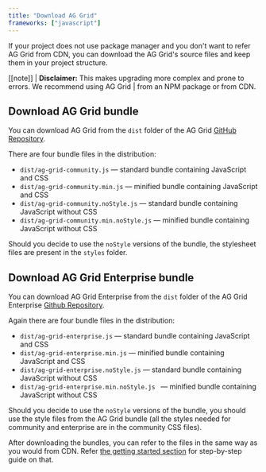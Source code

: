 ```yaml
---
title: "Download AG Grid"
frameworks: ["javascript"]
---
```


If your project does not use package manager and you don't want to refer AG Grid from CDN,
you can download the AG Grid's source files and keep them in your project structure.


[[note]]
| **Disclaimer:** This makes upgrading more complex and prone to errors. We recommend using AG Grid
| from an NPM package or from CDN.

## Download AG Grid bundle

You can download AG Grid from the `dist` folder of the AG Grid [GitHub Repository](https://github.com/ag-grid/ag-grid/tree/v@AG_GRID_VERSION@/grid-packages/ag-grid-community/dist).

There are four bundle files in the distribution:

- `dist/ag-grid-community.js` — standard bundle containing JavaScript and CSS
- `dist/ag-grid-community.min.js` — minified bundle containing JavaScript and CSS
- `dist/ag-grid-community.noStyle.js` — standard bundle containing JavaScript without CSS
- `dist/ag-grid-community.min.noStyle.js` — minified bundle containing JavaScript without CSS

Should you decide to use the `noStyle` versions of the bundle, the stylesheet files are present in the `styles` folder.

## Download AG Grid Enterprise bundle

You can download AG Grid Enterprise from the `dist` folder of the AG Grid Enterprise [Github Repository](https://github.com/ag-grid/ag-grid/tree/v@AG_GRID_VERSION@/grid-packages/ag-grid-enterprise/dist).

Again there are four bundle files in the distribution:

- `dist/ag-grid-enterprise.js` — standard bundle containing JavaScript and CSS
- `dist/ag-grid-enterprise.min.js` — minified bundle containing JavaScript and CSS
- `dist/ag-grid-enterprise.noStyle.js` — standard bundle containing JavaScript without CSS
- `dist/ag-grid-enterprise.min.noStyle.js ` — minified bundle containing JavaScript without CSS

Should you decide to use the `noStyle` versions of the bundle, you should use the style files from
the AG Grid bundle (all the styles needed for community and enterprise are in the community CSS files).


After downloading the bundles, you can refer to the files in the same way as you would from CDN. Refer [the getting started section](/getting-started/) for step-by-step guide on that.

